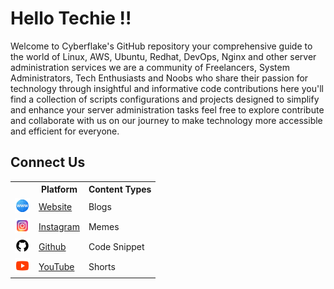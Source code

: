 <h1>Hello Techie !!</h1>

Welcome to Cyberflake's GitHub repository your comprehensive guide to the world of Linux, AWS, Ubuntu, Redhat, DevOps, Nginx and other server administration services we are a community of Freelancers, System Administrators, Tech Enthusiasts and Noobs who share their passion for technology through insightful and informative code contributions here you'll find a collection of scripts configurations and projects designed to simplify and enhance your server administration tasks feel free to explore contribute and collaborate with us on our journey to make technology more accessible and efficient for everyone.

<h2>Connect Us</h2>

<table>
  <tr>
    <td></td>
    <th>Platform</th>
    <th>Content Types</th>
  </tr>
  <tr>
    <td> <img src="website-24.png"> </td>
    <td><a target="_blank" href="https://cyberflake.net/">Website</a></td>
    <td>Blogs</td>
  </tr>
  <tr>
    <td> <img src="instagram-24.png"> </td>
    <td> <a target="_blank" href="https://www.instagram.com/cyberflakeconnect/"> Instagram</td>
    <td>Memes</td>
  </tr>
  <tr>
    <td> <img src="github-24.png"> </td>
    <td><a target="_blank" href="https://github.com/cyberflakeconnect">Github</a></td>
    <td>Code Snippet</td>
  </tr>
  <tr>
    <td> <img src="youtube-24.png"> </td>
    <td><a target="_blank" href="https://www.youtube.com/@cyberflakeconnect">YouTube</td>
    <td>Shorts</td>
  </tr>
</table>
